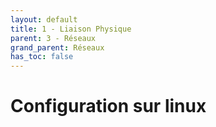 ```yaml
---
layout: default
title: 1 - Liaison Physique
parent: 3 - Réseaux
grand_parent: Réseaux
has_toc: false
---
```


# Configuration sur linux
